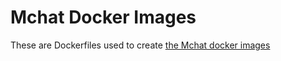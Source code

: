 # Mchat Docker Images

These are Dockerfiles used to create [the Mchat docker images](https://hub.docker.com/r/ak1996/mchat-debian-node) 
